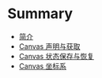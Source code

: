 # Summary

* [简介](README.md)
* [Canvas 声明与获取](chapter1_canvas_sheng_ming_yu_huo_qu.md)
* [Canvas 状态保存与恢复](chapter1_canvaszhuang_tai_bao_cun_yu_hui_fu_md.md)
* [Canvas 坐标系](canvas_zuo_biao_xi.md)

